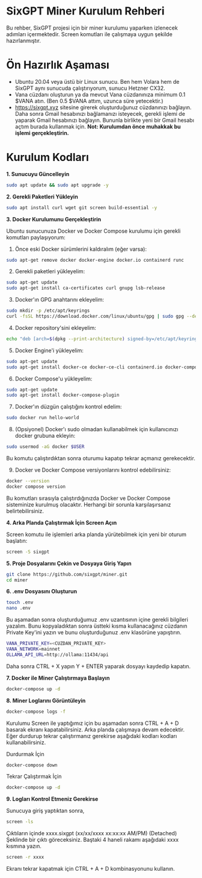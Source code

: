 # SixGPT Miner Kurulum Rehberi
Bu rehber, SixGPT projesi için bir miner kurulumu yaparken izlenecek adımları içermektedir. Screen komutları ile çalışmaya uygun şekilde hazırlanmıştır.

# Ön Hazırlık Aşaması

- Ubuntu 20.04 veya üstü bir Linux sunucu. Ben hem Volara hem de SixGPT aynı sunucuda çalıştırıyorum, sunucu Hetzner CX32.
- Vana cüzdanı oluşturun ya da mevcut Vana cüzdanınıza minimum 0.1 $VANA atın. (Ben 0.5 $VANA attım, uzunca süre yetecektir.)
- https://sixgpt.xyz sitesine girerek oluşturduğunuz cüzdanınızı bağlayın. Daha sonra Gmail hesabınızı bağlamanızı isteyecek, gerekli işlemi de yaparak Gmail hesabınızı bağlayın. Bununla birlikte yeni bir Gmail hesabı açtım burada kullanmak için. **Not: Kurulumdan önce muhakkak bu işlemi gerçekleştirin.**

# Kurulum Kodları

**1. Sunucuyu Güncelleyin**

```bash
sudo apt update && sudo apt upgrade -y 
```

**2. Gerekli Paketleri Yükleyin**

```bash
sudo apt install curl wget git screen build-essential -y
```

**3. Docker Kurulumunu Gerçekleştirin**

Ubuntu sunucunuza Docker ve Docker Compose kurulumu için gerekli komutları paylaşıyorum:

1. Önce eski Docker sürümlerini kaldıralım (eğer varsa):
```bash
sudo apt-get remove docker docker-engine docker.io containerd runc
```

2. Gerekli paketleri yükleyelim:
```bash
sudo apt-get update
sudo apt-get install ca-certificates curl gnupg lsb-release
```

3. Docker'ın GPG anahtarını ekleyelim:
```bash
sudo mkdir -p /etc/apt/keyrings
curl -fsSL https://download.docker.com/linux/ubuntu/gpg | sudo gpg --dearmor -o /etc/apt/keyrings/docker.gpg
```

4. Docker repository'sini ekleyelim:
```bash
echo "deb [arch=$(dpkg --print-architecture) signed-by=/etc/apt/keyrings/docker.gpg] https://download.docker.com/linux/ubuntu $(lsb_release -cs) stable" | sudo tee /etc/apt/sources.list.d/docker.list > /dev/null
```

5. Docker Engine'i yükleyelim:
```bash
sudo apt-get update
sudo apt-get install docker-ce docker-ce-cli containerd.io docker-compose-plugin
```

6. Docker Compose'u yükleyelim:
```bash
sudo apt-get update
sudo apt-get install docker-compose-plugin
```

7. Docker'ın düzgün çalıştığını kontrol edelim:
```bash
sudo docker run hello-world
```

8. (Opsiyonel) Docker'ı sudo olmadan kullanabilmek için kullanıcınızı docker grubuna ekleyin:
```bash
sudo usermod -aG docker $USER
```
Bu komutu çalıştırdıktan sonra oturumu kapatıp tekrar açmanız gerekecektir.

9. Docker ve Docker Compose versiyonlarını kontrol edebilirsiniz:
```bash
docker --version
docker compose version
```

Bu komutları sırasıyla çalıştırdığınızda Docker ve Docker Compose sisteminize kurulmuş olacaktır. Herhangi bir sorunla karşılaşırsanız belirtebilirsiniz.


**4. Arka Planda Çalıştırmak İçin Screen Açın**

Screen komutu ile işlemleri arka planda yürütebilmek için yeni bir oturum başlatın:
```bash
screen -S sixgpt
```

**5. Proje Dosyalarını Çekin ve Dosyaya Giriş Yapın**

```bash
git clone https://github.com/sixgpt/miner.git
cd miner
```

**6. .env Dosyasını Oluşturun**

```bash
touch .env
nano .env
```

Bu aşamadan sonra oluşturduğumuz .env uzantısının içine gerekli bilgileri yazalım. Bunu kopyaladıktan sonra üstteki kısma kullanacağınız cüzdanın Private Key'ini yazın ve bunu oluşturduğunuz .env klasörüne yapıştırın.

```bash
VANA_PRIVATE_KEY=<CUZDAN_PRIVATE_KEY>
VANA_NETWORK=mainnet
OLLAMA_API_URL=http://ollama:11434/api
```

Daha sonra CTRL + X yapın Y + ENTER yaparak dosyayı kaydedip kapatın.

**7. Docker ile Miner Çalıştırmaya Başlayın**

```bash
docker-compose up -d
```

**8. Miner Loglarını Görüntüleyin**

```bash
docker-compose logs -f
```

Kurulumu Screen ile yaptığımız için bu aşamadan sonra CTRL + A + D basarak ekranı kapatabilirsiniz. Arka planda çalışmaya devam edecektir. Eğer durdurup tekrar çalıştırmanız gerekirse aşağıdaki kodları kodları kullanabilirsiniz.

Durdurmak İçin
```bash
docker-compose down
```

Tekrar Çalıştırmak İçin
```bash
docker-compose up -d
```

**9. Logları Kontrol Etmeniz Gerekirse**

Sunucuya giriş yaptıktan sonra, 
```bash
screen -ls
```

Çıktıların içinde 
xxxx.sixgpt (xx/xx/xxxx xx:xx:xx AM/PM)    (Detached)
Şeklinde bir çıktı göreceksiniz. Baştaki 4 haneli rakamı aşağıdaki xxxx kısmına yazın.

```bash
screen -r xxxx
```

Ekranı tekrar kapatmak için CTRL + A + D kombinasyonunu kullanın.
